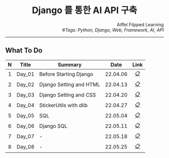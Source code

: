 <h1 align="center">Django 를 통한 AI API 구축</h1>

<div align="right">
  Aiffel Filpped Learning
  <br>
  <i>#Tags: Python, Django, Web, Framework, AI, API</i>
</div>

---

## What To Do

|N|Title|Summary|Date|Link|
|:---:|---|---|:---:|:---:|
|1|Day_01|Before Starting Django|22.04.06|[📋][Day_01]|
|2|Day_02|Django Setting and HTML|22.04.13|[📋][Day_02]|
|3|Day_03|Django Setting and CSS|22.04.20|[📋][Day_03]|
|4|Day_04|StickerUtils with dlib|22.04.27|[📋][Day_04]|
|5|Day_05|SQL|22.05.04|[📋][Day_05]|
|6|Day_06|Django SQL|22.05.11|[📋][Day_06]|
|7|Day_07|-|22.05.18|[📋][Day_07]|
|8|Day_08|-|22.05.25|[📋][Day_08]|

[Day_01]: Day_01/README.md
[Day_02]: Day_02/README.md
[Day_03]: Day_03/README.md
[Day_04]: Day_04/README.md
[Day_05]: Day_05/README.md
[Day_06]: Day_06/README.md
[Day_07]: Day_07/README.md
[Day_08]: Day_08/README.md
